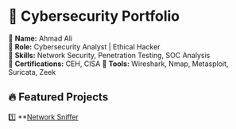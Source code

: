 # 🚀 Cybersecurity Portfolio  
🔹 **Name:** Ahmad Ali  
🔹 **Role:** Cybersecurity Analyst | Ethical Hacker  
🔹 **Skills:** Network Security, Penetration Testing, SOC Analysis  
🔹 **Certifications:** CEH, CISA 
🔹 **Tools:** Wireshark, Nmap, Metasploit, Suricata, Zeek  

## 🔥 Featured Projects  
1️⃣ **[Network Sniffer](https://github.com/Ahmad-Ali456/Network-Sniffer)
